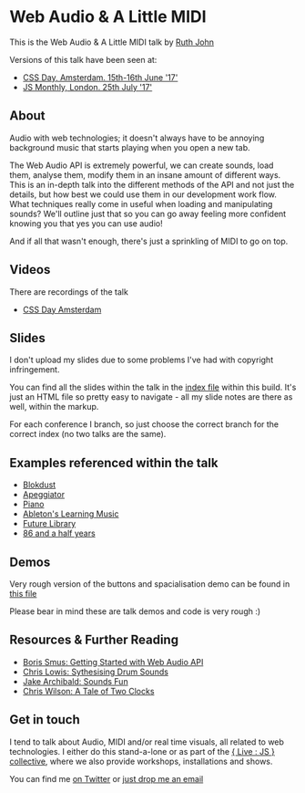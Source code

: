 # Web Audio & A Little MIDI

This is the Web Audio & A Little MIDI talk by [Ruth John](https:/twitter.com/Rumyra)

Versions of this talk have been seen at:

- [CSS Day, Amsterdam. 15th-16th June '17'](https://cssday.nl/2017)
- [JS Monthly, London. 25th July '17'](https://www.meetup.com/js-monthly/events/241720619/)

## About

Audio with web technologies; it doesn't always have to be annoying background music that starts playing when you open a new tab.

The Web Audio API is extremely powerful, we can create sounds, load them, analyse them, modify them in an insane amount of different ways. This is an in-depth talk into the different methods of the API and not just the details, but how best we could use them in our development work flow. What techniques really come in useful when loading and manipulating sounds? We'll outline just that so you can go away feeling more confident knowing you that yes you can use audio!

And if all that wasn't enough, there's just a sprinkling of MIDI to go on top.

## Videos

There are recordings of the talk

- [CSS Day Amsterdam](https://vimeo.com/channels/cssday/234000272)

## Slides

I don't upload my slides due to some problems I've had with copyright infringement.

You can find all the slides within the talk in the [index file](https://github.com/Rumyra/Talk-Web-Audio/blob/master/views/index.html) within this build. It's just an HTML file so pretty easy to navigate - all my slide notes are there as well, within the markup.

For each conference I branch, so just choose the correct branch for the correct index (no two talks are the same).

## Examples referenced within the talk

- [Blokdust](https://blokdust.com/)
- [Apeggiator](https://codepen.io/jakealbaugh/pen/qNrZyw)
- [Piano](https://www.patrik-huebner.com/portfolio-item/piano-3d-audio-reactive-typography/)
- [Ableton's Learning Music](https://learningmusic.ableton.com)
- [Future Library](https:/futurelibrary.no)
- [86 and a half years](https:/86andahalfyears.com)

## Demos

Very rough version of the buttons and spacialisation demo can be found in [this file](https://github.com/Rumyra/Talk-Web-Audio/blob/master/views/audio.html)

Please bear in mind these are talk demos and code is very rough :)

## Resources & Further Reading

- [Boris Smus: Getting Started with Web Audio API](https://www.html5rocks.com/en/tutorials/webaudio/intro/)
- [Chris Lowis: Sythesising Drum Sounds](https://dev.opera.com/articles/drum-sounds-webaudio/)
- [Jake Archibald: Sounds Fun](https://jakearchibald.com/2016/sounds-fun/)
- [Chris Wilson: A Tale of Two Clocks](https://www.html5rocks.com/en/tutorials/audio/scheduling/)

## Get in touch

I tend to talk about Audio, MIDI and/or real time visuals, all related to web technologies. I either do this stand-a-lone or as part of the [{ Live : JS } collective](http://livejs.network/), where we also provide workshops, installations and shows.

You can find me [on Twitter](https://twitter.com/Rumyra) or [just drop me an email](mailto:sayhello@rumyrashead.com)



